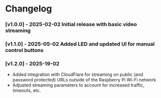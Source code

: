 # Changelog

### [v1.0.0] - 2025-02-02 Initial release with basic video streaming
### [v1.1.0] - 2025-05-02 Added LED and updated UI for manual control buttons
### [v1.2.0] - 2025-19-02
- Added integration with CloudFlare for streaming on public (and password protected) URLs outside of the Raspberry Pi Wi-Fi network
- Adjusted streaming parameters to account for increased traffic, timeouts, etc. 
